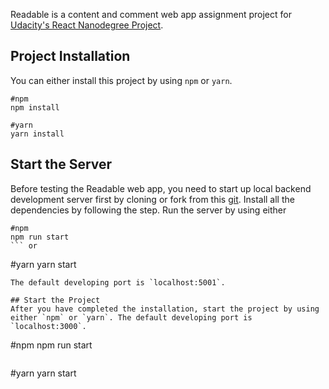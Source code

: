 Readable is a content and comment web app assignment project for [Udacity's React Nanodegree Project](https://www.udacity.com/course/react-nanodegree--nd019).

## Project Installation
You can either install this project by using `npm` or `yarn`.
```
#npm 
npm install
```
```
#yarn
yarn install
```

## Start the Server
Before testing the Readable web app, you need to start up local backend development server first by cloning or fork from this [git](https://github.com/udacity/reactnd-project-readable-starter). Install all the dependencies by following the step. Run the server by using either 
```
#npm
npm run start
``` or 
```
#yarn
yarn start
```
The default developing port is `localhost:5001`.

## Start the Project
After you have completed the installation, start the project by using either `npm` or `yarn`. The default developing port is `localhost:3000`.
```
#npm
npm run start
```
```
#yarn
yarn start
```
